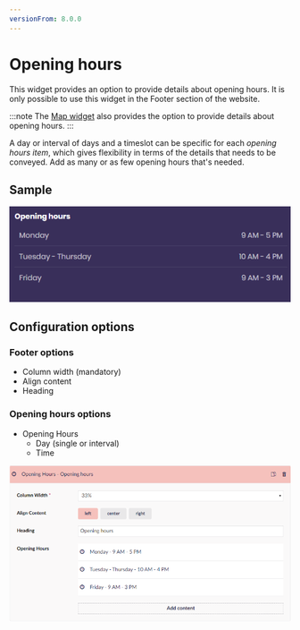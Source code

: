 ```yaml
---
versionFrom: 8.0.0
---
```


# Opening hours

This widget provides an option to provide details about opening hours. It is only possible to use this widget in the Footer section of the website.

:::note
The [Map widget](../Map) also provides the option to provide details about opening hours.
:::

A day or interval of days and a timeslot can be specific for each *opening hours item*, which gives flexibility in terms of the details that needs to be conveyed. Add as many or as few opening hours that's needed.

## Sample

![Example of how the Opening Hours widget can look](images/openinghours-sample.png)

## Configuration options

### Footer options

* Column width (mandatory)
* Align content
* Heading

### Opening hours options

* Opening Hours
  * Day (single or interval)
  * Time

![Opening hours configuration options](images/openinghours-config.png)